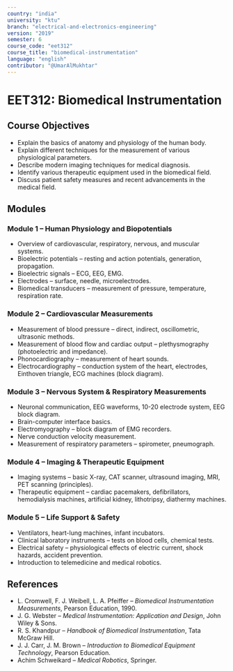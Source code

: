 ```yaml
---
country: "india"
university: "ktu"
branch: "electrical-and-electronics-engineering"
version: "2019"
semester: 6
course_code: "eet312"
course_title: "biomedical-instrumentation"
language: "english"
contributor: "@UmarAlMukhtar"
---
```


# EET312: Biomedical Instrumentation  

## Course Objectives  
* Explain the basics of anatomy and physiology of the human body.  
* Explain different techniques for the measurement of various physiological parameters.  
* Describe modern imaging techniques for medical diagnosis.  
* Identify various therapeutic equipment used in the biomedical field.  
* Discuss patient safety measures and recent advancements in the medical field.  

## Modules  

### Module 1 – Human Physiology and Biopotentials  
* Overview of cardiovascular, respiratory, nervous, and muscular systems.  
* Bioelectric potentials – resting and action potentials, generation, propagation.  
* Bioelectric signals – ECG, EEG, EMG.  
* Electrodes – surface, needle, microelectrodes.  
* Biomedical transducers – measurement of pressure, temperature, respiration rate.  

### Module 2 – Cardiovascular Measurements  
* Measurement of blood pressure – direct, indirect, oscillometric, ultrasonic methods.  
* Measurement of blood flow and cardiac output – plethysmography (photoelectric and impedance).  
* Phonocardiography – measurement of heart sounds.  
* Electrocardiography – conduction system of the heart, electrodes, Einthoven triangle, ECG machines (block diagram).  

### Module 3 – Nervous System & Respiratory Measurements  
* Neuronal communication, EEG waveforms, 10-20 electrode system, EEG block diagram.  
* Brain-computer interface basics.  
* Electromyography – block diagram of EMG recorders.  
* Nerve conduction velocity measurement.  
* Measurement of respiratory parameters – spirometer, pneumograph.  

### Module 4 – Imaging & Therapeutic Equipment  
* Imaging systems – basic X-ray, CAT scanner, ultrasound imaging, MRI, PET scanning (principles).  
* Therapeutic equipment – cardiac pacemakers, defibrillators, hemodialysis machines, artificial kidney, lithotripsy, diathermy machines.  

### Module 5 – Life Support & Safety  
* Ventilators, heart-lung machines, infant incubators.  
* Clinical laboratory instruments – tests on blood cells, chemical tests.  
* Electrical safety – physiological effects of electric current, shock hazards, accident prevention.  
* Introduction to telemedicine and medical robotics.  

## References  
* L. Cromwell, F. J. Weibell, L. A. Pfeiffer – *Biomedical Instrumentation Measurements*, Pearson Education, 1990.  
* J. G. Webster – *Medical Instrumentation: Application and Design*, John Wiley & Sons.  
* R. S. Khandpur – *Handbook of Biomedical Instrumentation*, Tata McGraw Hill.  
* J. J. Carr, J. M. Brown – *Introduction to Biomedical Equipment Technology*, Pearson Education.  
* Achim Schweikard – *Medical Robotics*, Springer.  
